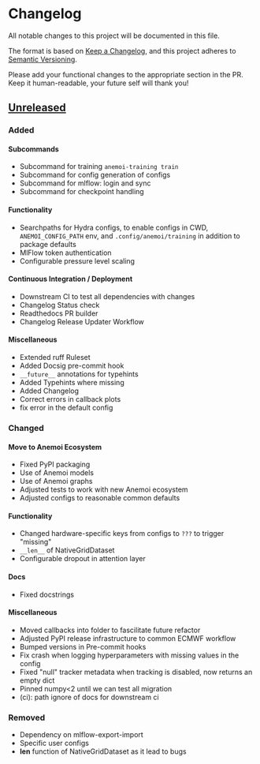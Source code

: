 # Changelog

All notable changes to this project will be documented in this file.

The format is based on [Keep a Changelog](https://keepachangelog.com/en/1.1.0/),
and this project adheres to [Semantic Versioning](https://semver.org/spec/v2.0.0.html).

Please add your functional changes to the appropriate section in the PR.
Keep it human-readable, your future self will thank you!

## [Unreleased]

### Added

#### Subcommands
 - Subcommand for training `anemoi-training train`
 - Subcommand for config generation of configs
 - Subcommand for mlflow: login and sync
 - Subcommand for checkpoint handling

#### Functionality
 - Searchpaths for Hydra configs, to enable configs in CWD, `ANEMOI_CONFIG_PATH` env, and `.config/anemoi/training` in addition to package defaults
 - MlFlow token authentication
 - Configurable pressure level scaling

#### Continuous Integration / Deployment
 - Downstream CI to test all dependencies with changes
 - Changelog Status check
 - Readthedocs PR builder
 - Changelog Release Updater Workflow

#### Miscellaneous
 - Extended ruff Ruleset
 - Added Docsig pre-commit hook
 - `__future__` annotations for typehints
 - Added Typehints where missing
 - Added Changelog
 - Correct errors in callback plots
 - fix error in the default config

### Changed

#### Move to Anemoi Ecosystem
 - Fixed PyPI packaging
 - Use of Anemoi models
 - Use of Anemoi graphs
 - Adjusted tests to work with new Anemoi ecosystem
 - Adjusted configs to reasonable common defaults

#### Functionality
 - Changed hardware-specific keys from configs to `???` to trigger "missing"
 - `__len__` of NativeGridDataset
 - Configurable dropout in attention layer

#### Docs
 - Fixed docstrings

#### Miscellaneous
 - Moved callbacks into folder to fascilitate future refactor
 - Adjusted PyPI release infrastructure to common ECMWF workflow
 - Bumped versions in Pre-commit hooks
 - Fix crash when logging hyperparameters with missing values in the config
 - Fixed "null" tracker metadata when tracking is disabled, now returns an empty dict
 - Pinned numpy<2 until we can test all migration
 - (ci): path ignore of docs for downstream ci

### Removed
 - Dependency on mlflow-export-import
 - Specific user configs
 - __len__ function of NativeGridDataset as it lead to bugs

<!-- Add Git Diffs for Links above -->

[unreleased]: https://github.com/ecmwf/anemoi-training/compare/x.x.x...HEAD
